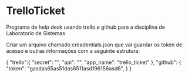 # TrelloTicket
Programa de help desk usando trello e github para a disciplina de Laboratorio de Sistemas

Criar um arquivo chamado creadentials.json que vai guardar os token de acesso e outras informações com a seguinte estrutura:

{
	"trello":{
		"secret": "",
		"api": "",
		"app_name": "trello_ticket"
	},
	"github": {
		"token": "gasdas65as51das6511asd196156asd6",
	}
}
